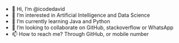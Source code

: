 - 👋 Hi, I’m @icodedavid
- 👀 I’m interested in Artificial Intelligence and Data Science   
- 🌱 I’m currently learning Java and Python
- 💞️ I’m looking to collaborate on GitHub, stackoverflow or WhatsApp
- 📫 How to reach me? Through GitHub, or mobile number

<!---
icodedavid/icodedavid is a ✨ special ✨ repository because its `README.md` (this file) appears on your GitHub profile.
You can click the Preview link to take a look at your changes.
--->
